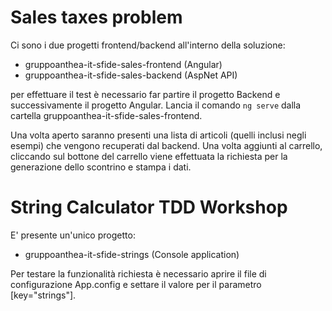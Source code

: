 # Sales taxes problem

Ci sono i due progetti frontend/backend all'interno della soluzione:

- gruppoanthea-it-sfide-sales-frontend (Angular)
- gruppoanthea-it-sfide-sales-backend (AspNet API)

per effettuare il test è necessario far partire il progetto Backend e successivamente il progetto Angular.
Lancia il comando `ng serve` dalla cartella gruppoanthea-it-sfide-sales-frontend.

Una volta aperto saranno presenti una lista di articoli (quelli inclusi negli esempi) che vengono recuperati dal backend.
Una volta aggiunti al carrello, cliccando sul bottone del carrello viene effettuata la richiesta per la generazione dello scontrino e stampa i dati.

# String Calculator TDD Workshop

E' presente un'unico progetto:

- gruppoanthea-it-sfide-strings (Console application)

Per testare la funzionalità richiesta è necessario aprire il file di configurazione App.config e settare il valore per il parametro [key="strings"].
